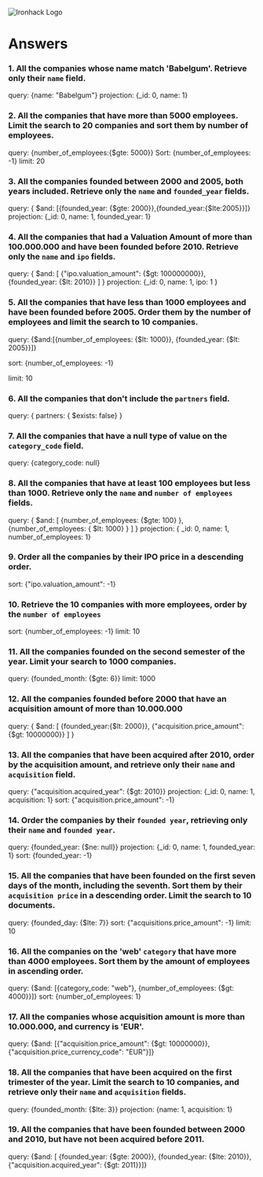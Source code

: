 ![Ironhack Logo](https://i.imgur.com/1QgrNNw.png)

# Answers

### 1. All the companies whose name match 'Babelgum'. Retrieve only their `name` field.

query: {name: "Babelgum"}
projection: {_id: 0, name: 1}


### 2. All the companies that have more than 5000 employees. Limit the search to 20 companies and sort them by **number of employees**.

query: {number_of_employees:{$gte: 5000}}
Sort: {number_of_employees: -1}
limit: 20

### 3. All the companies founded between 2000 and 2005, both years included. Retrieve only the `name` and `founded_year` fields.

query: { $and: [{founded_year: {$gte: 2000}},{founded_year:{$lte:2005}}]}
projection: {_id: 0, name: 1, founded_year: 1}


### 4. All the companies that had a Valuation Amount of more than 100.000.000 and have been founded before 2010. Retrieve only the `name` and `ipo` fields.

query: { $and: [ {"ipo.valuation_amount": {$gt: 100000000}}, {founded_year: {$lt: 2010}} ] }
projection: {_id: 0, name: 1, ipo: 1 }


### 5. All the companies that have less than 1000 employees and have been founded before 2005. Order them by the number of employees and limit the search to 10 companies.

query: {$and:[{number_of_employees: {$lt: 1000}}, {founded_year: {$lt: 2005}}]}

sort: {number_of_employees: -1}

limit: 10

### 6. All the companies that don't include the `partners` field.

query: { partners: { $exists: false} }


### 7. All the companies that have a null type of value on the `category_code` field.

query: {category_code: null}

### 8. All the companies that have at least 100 employees but less than 1000. Retrieve only the `name` and `number of employees` fields.

query: { $and: [ {number_of_employees: {$gte: 100} }, {number_of_employees: { $lt: 1000} } ] }
projection: { _id: 0, name: 1, number_of_employees: 1}


### 9. Order all the companies by their IPO price in a descending order.

sort: {"ipo.valuation_amount": -1}


### 10. Retrieve the 10 companies with more employees, order by the `number of employees`

sort: {number_of_employees: -1}
limit: 10


### 11. All the companies founded on the second semester of the year. Limit your search to 1000 companies.

query: {founded_month: {$gte: 6}}
limit: 1000


### 12. All the companies founded before 2000 that have an acquisition amount of more than 10.000.000

query: { $and: [ {founded_year:{$lt: 2000}}, {"acquisition.price_amount": {$gt: 10000000}} ] }


### 13. All the companies that have been acquired after 2010, order by the acquisition amount, and retrieve only their `name` and `acquisition` field.

query:  {"acquisition.acquired_year": {$gt: 2010}}
projection: {_id: 0, name: 1, acquisition: 1}
sort: {"acquisition.price_amount": -1}



### 14. Order the companies by their `founded year`, retrieving only their `name` and `founded year`.

query: {founded_year: {$ne: null}}
projection: {_id: 0, name: 1, founded_year: 1}
sort: {founded_year: -1}


### 15. All the companies that have been founded on the first seven days of the month, including the seventh. Sort them by their `acquisition price` in a descending order. Limit the search to 10 documents.

query: {founded_day: {$lte: 7}}
sort: {"acquisitions.price_amount": -1}
limit: 10


### 16. All the companies on the 'web' `category` that have more than 4000 employees. Sort them by the amount of employees in ascending order.

query: {$and: [{category_code: "web"}, {number_of_employees: {$gt: 4000}}]} 
sort: {number_of_employees: 1}


### 17. All the companies whose acquisition amount is more than 10.000.000, and currency is 'EUR'.

query: {$and: [{"acquisition.price_amount": {$gt: 10000000}}, {"acquisition.price_currency_code": "EUR"}]}  


### 18. All the companies that have been acquired on the first trimester of the year. Limit the search to 10 companies, and retrieve only their `name` and `acquisition` fields.

query: {founded_month: {$lte: 3}}
projection: {name: 1, acquisition: 1}


### 19. All the companies that have been founded between 2000 and 2010, but have not been acquired before 2011.

query: {$and: [ {founded_year: {$gte: 2000}}, {founded_year: {$lte: 2010}}, {"acquisition.acquired_year": {$gt: 2011}}]}


